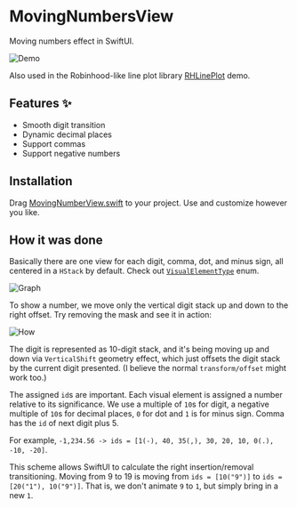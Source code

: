 # MovingNumbersView
Moving numbers effect in SwiftUI.

![Demo](https://raw.githubusercontent.com/aunnnn/MovingNumbersView/master/mvndemo2.gif)

Also used in the Robinhood-like line plot library [RHLinePlot](https://github.com/aunnnn/RHLinePlot) demo.

## Features :sparkles:
- Smooth digit transition
- Dynamic decimal places
- Support commas
- Support negative numbers

## Installation
Drag [MovingNumberView.swift](https://github.com/aunnnn/MovingNumbersView/blob/master/MovingNumberView/MovingNumbersView.swift) to your project. Use and customize however you like.

## How it was done

Basically there are one view for each digit, comma, dot, and minus sign, all centered in a `HStack` by default. Check out [`VisualElementType`](https://github.com/aunnnn/MovingNumbersView/blob/master/MovingNumberView/MovingNumbersView%2BComponents.swift) enum.

![Graph](https://raw.githubusercontent.com/aunnnn/MovingNumbersView/master/mvn-diagram.jpeg)

To show a number, we move only the vertical digit stack up and down to the right offset. Try removing the mask and see it in action:

![How](https://raw.githubusercontent.com/aunnnn/MovingNumbersView/master/mvn-how.gif)

The digit is represented as 10-digit stack, and it's being moving up and down via `VerticalShift` geometry effect, which just offsets the digit stack by the current digit presented. (I believe the normal `transform/offset` might work too.)

The assigned `id`s are important. Each visual element is assigned a number relative to its significance. We use a multiple of `10`s for digit, a negative multiple of `10`s for decimal places, `0` for dot and `1` is for minus sign. Comma has the `id` of next digit plus 5.

For example, `-1,234.56 -> ids = [1(-), 40, 35(,), 30, 20, 10, 0(.), -10, -20]`.

This scheme allows SwiftUI to calculate the right insertion/removal transitioning. 
Moving from 9 to 19 is moving from `ids = [10("9")]` to `ids = [20("1"), 10("9")]`. That is, we don't animate `9` to `1`, but simply bring in a new `1`.
